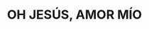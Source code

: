 ---
capo: 0
id: 126
lang: es-es
step: pre
subtitle: ''
tags:
- com
- pan
title: OH JESÚS, AMOR MÍO
---